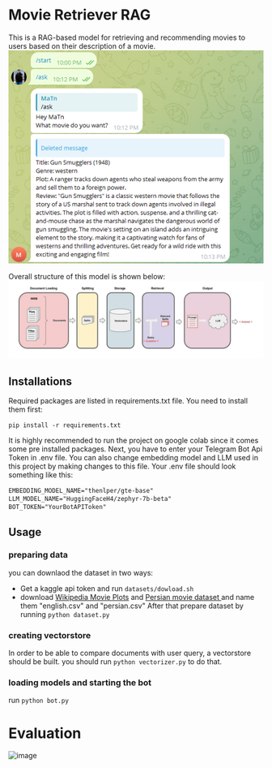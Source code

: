 # Movie Retriever RAG

This is a RAG-based model for retrieving and recommending movies to users based on their description of a movie.
![could not load](assets/conversation.png)

Overall structure of this model is shown below:
![could not load](assets/overall.png)

## Installations
Required packages are listed in requirements.txt file. You need to install them first:
```
pip install -r requirements.txt
```
It is highly recommended to run the project on google colab since it comes some pre installed packages.
Next, you have to enter your Telegram Bot Api Token in .env file. You can also change embedding model and LLM used in this project by making changes to this file. Your .env file should look something like this:
```
EMBEDDING_MODEL_NAME="thenlper/gte-base"
LLM_MODEL_NAME="HuggingFaceH4/zephyr-7b-beta"
BOT_TOKEN="YourBotAPIToken"
```

## Usage
### preparing data
you can downlaod the dataset in two ways:
- Get a kaggle api token and run `datasets/dowload.sh`
- download [Wikipedia Movie Plots](https://www.kaggle.com/datasets/jrobischon/wikipedia-movie-plots "Wikipedia Movie Plots") and [Persian movie dataset ](https://www.kaggle.com/datasets/mohammad26845/persian-movie-dataset-english-persian "Persian movie dataset ") and name them "english.csv" and "persian.csv"
After that prepare dataset by running `python dataset.py`

### creating vectorstore
In order to be able to compare documents with user query, a vectorstore should be built. you should run `python vectorizer.py` to do that.

### loading models and starting the bot
run `python bot.py`

# Evaluation
<img width="634" alt="image" src="https://github.com/NLP-Final-Projects/Movie-Search-Engine/assets/59181719/84c849a9-76c7-41ba-9ff5-0e7961736ad1">
